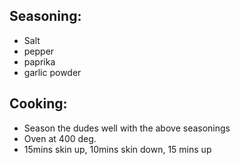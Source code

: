 ## Seasoning:
- Salt
- pepper
- paprika
- garlic powder

## Cooking:
- Season the dudes well with the above seasonings
- Oven at 400 deg.
- 15mins skin up, 10mins skin down, 15 mins up

